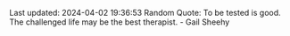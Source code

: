 Last updated: 2024-04-02 19:36:53
Random Quote: To be tested is good. The challenged life may be the best therapist. - Gail Sheehy